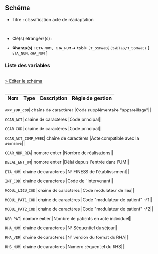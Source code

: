 ## Schéma


- Titre : classification acte de réadaptation
<br />



- Clé(s) étrangère(s) : <br />

- **Champ(s) :** `ETA_NUM, RHA_NUM`
  => table `[T_SSRaaB](tables/T_SSRaaB)` [ `ETA_NUM`, `RHA_NUM` ]<br />

 
### Liste des variables
<br />
<div>
    <a href="https://gitlab.com/healthdatahub/applications-du-hdh/schema-snds/-/tree/master/schemas/PMSI SSR/T_SSRaaCCAR.json"
       target="_blank" rel="noopener noreferrer">> Éditer le schéma</a>
</div>
<br />

Nom | Type | Description | Règle de gestion
-|-|-|-



`APP_SUP_COD`| chaîne de caractères |Code supplémentaire "appareillage"||

`CCAR_ACT`| chaîne de caractères |Code principal||

`CCAR_COD`| chaîne de caractères |Code principal||

`CCAR_ACT_COMP_WEEK`| chaîne de caractères |Acte compatible avec  la semaine||

`CCAR_NBR_REA`| nombre entier |Nombre de réalisations||

`DELAI_ENT_UM`| nombre entier |Délai depuis l'entrée dans l'UM||

`ETA_NUM`| chaîne de caractères |N° FINESS de l'établissement||

`INT_COD`| chaîne de caractères |Code de l'intervenant||

`MODUL_LIEU_COD`| chaîne de caractères |Code modulateur de lieu||

`MODUL_PAT1_COD`| chaîne de caractères |Code "modulateur de patient" n°1||

`MODUL_PAT2_COD`| chaîne de caractères |Code "modulateur de patient" n°2||

`NBR_PAT`| nombre entier |Nombre de patients en acte individuel||

`RHA_NUM`| chaîne de caractères |N° Séquentiel du séjour||

`RHA_VER`| chaîne de caractères |N° version du format du RHA||

`RHS_NUM`| chaîne de caractères |Numéro séquentiel du RHS||
